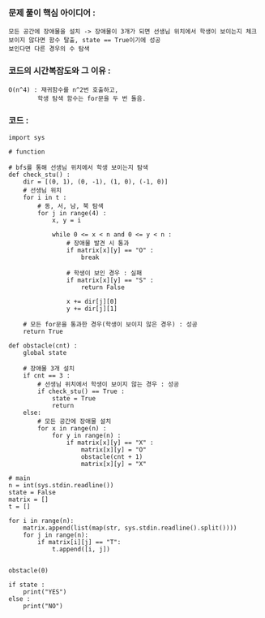 ### 문제 풀이 핵심 아이디어 :
    모든 공간에 장애물을 설치 -> 장애물이 3개가 되면 선생님 위치에서 학생이 보이는지 체크
    보이지 않다면 함수 탈출, state == True이기에 성공
    보인다면 다른 경우의 수 탐색

### 코드의 시간복잡도와 그 이유 :
    O(n^4) : 재귀함수를 n^2번 호출하고,
            학생 탐색 함수는 for문을 두 번 돌음.

### 코드 :
```
import sys

# function

# bfs를 통해 선생님 위치에서 학생 보이는지 탐색
def check_stu() :
    dir = [(0, 1), (0, -1), (1, 0), (-1, 0)]
    # 선생님 위치
    for i in t :
        # 동, 서, 남, 북 탐색
        for j in range(4) : 
            x, y = i

            while 0 <= x < n and 0 <= y < n :
                # 장애물 발견 시 통과
                if matrix[x][y] == "O" :
                    break

                # 학생이 보인 경우 : 실패
                if matrix[x][y] == "S" :
                    return False

                x += dir[j][0]
                y += dir[j][1]

    # 모든 for문을 통과한 경우(학생이 보이지 않은 경우) : 성공
    return True
    
def obstacle(cnt) :
    global state

    # 장애물 3개 설치
    if cnt == 3 :
        # 선생님 위치에서 학생이 보이지 않는 경우 : 성공
        if check_stu() == True :
            state = True 
            return
    else:
        # 모든 공간에 장애물 설치
        for x in range(n) :
            for y in range(n) :
                if matrix[x][y] == "X" :
                    matrix[x][y] = "O"
                    obstacle(cnt + 1) 
                    matrix[x][y] = "X"

# main
n = int(sys.stdin.readline())
state = False
matrix = []
t = []

for i in range(n):
    matrix.append(list(map(str, sys.stdin.readline().split())))
    for j in range(n):
        if matrix[i][j] == "T": 
            t.append([i, j])


obstacle(0)

if state :
    print("YES")
else :
    print("NO")
```
